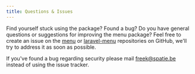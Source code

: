 ```yaml
---
title: Questions & Issues
---
```


Find yourself stuck using the package? Found a bug? Do you have general questions or suggestions for improving the menu package? Feel free to create an issue on the [menu](https://github.com/spatie/menu/issues) or [laravel-menu](https://github.com/spatie/laravel-menu/issues) repositories on GitHub, we'll try to address it as soon as possible.

If you've found a bug regarding security please mail [freek@spatie.be](mailto:freek@spatie.be) instead of using the issue tracker.

